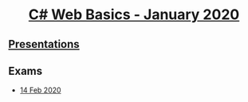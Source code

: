 
# <a href="https://softuni.bg/trainings/2613/csharp-web-basics-january-2020"><p align="center"> C# Web Basics - January 2020<p>
</a>



## <a href="https://github.com/PhilShishov/Software-University/tree/master/C%23%20Web%20Basics/Presentations" >Presentations</a> 


## Exams
- <a href="https://github.com/PhilShishov/Software-University/tree/master/C%23%20Web%20Basics/CWExam_14Feb2020" >14 Feb 2020</a> 
